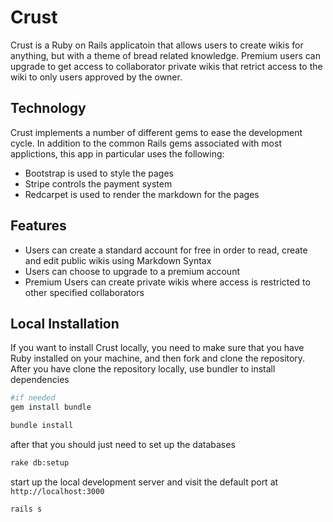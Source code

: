# Crust

Crust is a Ruby on Rails applicatoin that allows users to create wikis for anything, but with a theme of bread related knowledge. Premium users can upgrade to get access to collaborator private wikis that retrict access to the wiki to only users approved by the owner.

## Technology

Crust implements a number of different gems to ease the development cycle. In addition to the common Rails gems associated with most applictions, this app in particular uses the following:

* Bootstrap is used to style the pages
* Stripe controls the payment system
* Redcarpet is used to render the markdown for the pages

## Features

* Users can create a standard account for free in order to read, create and edit public wikis using Markdown Syntax
* Users can choose to upgrade to a premium account
* Premium Users can create private wikis where access is restricted to other specified collaborators

## Local Installation

If you want to install Crust locally, you need to make sure that you have Ruby installed on your machine, and then fork and clone the repository. After you have clone the repository locally, use bundler to install dependencies

```bash
#if needed
gem install bundle

bundle install
```
after that you should just need to set up the databases
```bash
rake db:setup
```
start up the local development server and visit the default port at `http://localhost:3000`

```bash
rails s
```